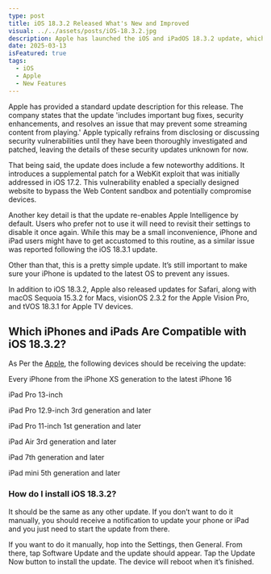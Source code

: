 ```yaml
---
type: post
title: iOS 18.3.2 Released What's New and Improved
visual: ../../assets/posts/iOS-18.3.2.jpg
description: Apple has launched the iOS and iPadOS 18.3.2 update, which is expected to roll out to compatible iPhones and iPads starting Wednesday.
date: 2025-03-13
isFeatured: true
tags:
  - iOS
  - Apple
  - New Features
---
```


Apple has provided a standard update description for this release. The company states that the update 'includes important bug fixes, security enhancements, and resolves an issue that may prevent some streaming content from playing.' Apple typically refrains from disclosing or discussing security vulnerabilities until they have been thoroughly investigated and patched, leaving the details of these security updates unknown for now.

That being said, the update does include a few noteworthy additions. It introduces a supplemental patch for a WebKit exploit that was initially addressed in iOS 17.2. This vulnerability enabled a specially designed website to bypass the Web Content sandbox and potentially compromise devices.

Another key detail is that the update re-enables Apple Intelligence by default. Users who prefer not to use it will need to revisit their settings to disable it once again. While this may be a small inconvenience, iPhone and iPad users might have to get accustomed to this routine, as a similar issue was reported following the iOS 18.3.1 update.

Other than that, this is a pretty simple update. It’s still important to make sure your iPhone is updated to the latest OS to prevent any issues.

In addition to iOS 18.3.2, Apple also released updates for Safari, along with macOS Sequoia 15.3.2 for Macs, visionOS 2.3.2 for the Apple Vision Pro, and tVOS 18.3.1 for Apple TV devices.

## Which iPhones and iPads Are Compatible with iOS 18.3.2?

As Per the [Apple](https://support.apple.com/en-us/100100), the following devices should be receiving the update:

Every iPhone from the iPhone XS generation to the latest iPhone 16

iPad Pro 13-inch

iPad Pro 12.9-inch 3rd generation and later

iPad Pro 11-inch 1st generation and later

iPad Air 3rd generation and later

iPad 7th generation and later

iPad mini 5th generation and later

### How do I install iOS 18.3.2?
It should be the same as any other update. If you don’t want to do it manually, you should receive a notification to update your phone or iPad and you just need to start the update from there.

If you want to do it manually, hop into the Settings, then General. From there, tap Software Update and the update should appear. Tap the Update Now button to install the update. The device will reboot when it’s finished.
